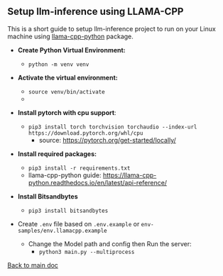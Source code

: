 ## Setup llm-inference using LLAMA-CPP 
This is a short guide to setup llm-inference project to run on your Linux machine using [llama-cpp-python](https://github.com/abetlen/llama-cpp-python) package.

- **Create Python Virtual Environment:**
  - `python -m venv venv`


- **Activate the virtual environment:**
  - `source venv/bin/activate`
  - 

- **Install pytorch with cpu support**: 
  - `pip3 install torch torchvision torchaudio --index-url https://download.pytorch.org/whl/cpu`
    - source: https://pytorch.org/get-started/locally/ 
   

- **Install required packages:** 
  - `pip3 install -r requirements.txt`
  - llama-cpp-python guide: https://llama-cpp-python.readthedocs.io/en/latest/api-reference/


- **Install Bitsandbytes**
  - `pip3 install bitsandbytes`


- Create `.env` file based on `.env.example` or `env-samples/env.llamacpp.example`
  - Change the Model path and config then Run the server:
    - `python3 main.py --multiprocess`

[Back to main doc](../README.md)